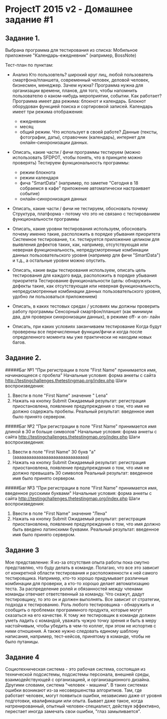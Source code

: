 # ProjectT 2015 v2 - Домашнее задание #1
## Задание 1.
Выбрана программа для тестирования из списка:
Мобильное приложение "Календарь-ежедневник" (например, BossNote)

Тест-план по пунктам:

- Анализ
Кто пользовтель? широкий круг лиц, любой пользователь смартфона/планшета, современный человек, деловой человек, бизнесмен, менеджер.
Зачем нужна? Программа нужна для организации времени, планов, для того, чтобы напомнить пользователю о каком-нибудь мероприятии, событии.
Как работает? Программа имеет два режима: блокнот и календарь. Блокнот оборудован функцией поиска и сортировкой записей. Календарь имеет три режима отображения:
  - ежедневник
  - месяц
  - общий режим.
Что использует в своей работе? Данные (тексты, фотографии, даты), справочник (календарь), интернет для онлайн-синхронизации данных.

- Описать, какие части / фичи программы тестируем (можно использовать SFDPOT, чтобы понять, что в принципе можно проверять)
Тестируем функциональность программы:
  - режим блокнота
  - режим календаря
  - фича "SmartData" (например, по заметке "Сегодня в 18 собраемся в кафе" приложение автоматически настраивает событие)
  - онлайн-синхронизация данных

- Описать, какие части / фичи не тестируем, обосновать почему
Структура, платформа - потому что это не связано с тестированием функциональности программы

- Описать, какие уровни тестирования используем, обосновать почему именно такие, расположить в порядке убывания приоритета
Системное тестирование,
т.к. тестируется приложение целиком для выявления дефектов таких, как, например, отсутствующая или неверная функциональность, непредусмотренные комбинации данных пользовательского уровня (например для фичи "SmartData") и т.д., а остальные уровни можно опустить.

- Описать, какие виды тестирования используем, описать цель тестирования для каждого вида, расположить в порядке убывания приоритета
Тестирование функциональности (цель: обнаружить дефекты такие, как отсутствующая или неверная функциональность, непредусмотренные комбинации данных пользовательского уровня, удобно ли пользоваться приложением)

- Описать, в каких тестовых средах / условиях мы должны проверить работу программы
Сенсорный смартфон/планшет (как минимум два, для проверки синхронизации данных), в режиме off- и on- лайн

- Описать, при каких условиях заканчиваем тестирование
Когда будут проверены все перечисленные функции/фичи и когда после определенного момента мы уже практически не находим новых багов.

## Задание 2.
#####Баг №1 "При регистрации в поле "First Name" принимается имя, начинающееся с пробела"
Начальные условия: форма анкеты с сайта http://testingchallenges.thetestingmap.org/index.php
Шаги воспроизведения:
  1. Ввести в поле "First Name" значение " Lena"
  2. Нажать на кнопку Submit
Ожидаемый результат: регистрация приостановлена, появление предупреждения о том, что имя не должно содержать пробелы.
Реальный результат: введенное имя было принято сервером.

#####Баг №2 "При регистрации в поле "First Name" принимается имя длиной в 30 и больше символов"
Начальные условия: форма анкеты с сайта http://testingchallenges.thetestingmap.org/index.php
Шаги воспроизведения:
  1. Ввести в поле "First Name" 30 букв "а" (aaaaaaaaaaaaaaaaaaaaaaaaaaaaaa)
  2. Нажать на кнопку Submit
Ожидаемый результат: регистрация приостановлена, появление предупреждения о том, что имя не должно превышать 30 символов
Реальный результат: введенное имя было принято сервером.

#####Баг №3 "При регистрации в поле "First Name" принимается имя, введенное русскими буквами"
Начальные условия: форма анкеты с сайта http://testingchallenges.thetestingmap.org/index.php
Шаги воспроизведения:
  1. Ввести в поле "First Name" значение "Лена"
  2. Нажать на кнопку Submit
Ожидаемый результат: регистрация приостановлена, появление предупреждения о том, что имя должно быть введено латинскими буквами.
Реальный результат: введенное имя было принято сервером.

## Задание 3 
Мое представление:
Я из-за отсутствия опыта работы пока смутно представляю, что буду делать в команде. Полагаю, что все это зависит от конкретной области тестирования и расположенности к ней самого тестировщика. Например, кто-то хорошо придумывает различные комбинации для проверки, а кто-то хорошо делает автоматизацию теста. За распределение ролей и обязанностей между членами команды отвечает ответственный за команду. Что скажут, дадут тестировщику, то это он и должен выполнять. Все зависит от стратегии, подхода к тестированию. Роль любого тестировщика - обнаружить и сообщить о проблемах программного продукта, которые могут сказаться на его качестве. К тому же тестировщик в команде должен уметь ладить с командой, уважать чужую точку зрения и быть в меру настойчивым, чтобы убедить в чем-то коллег, при этом не испортив с ними отношения. А также нужно следовать единому шаблону написания, например, тест-кейсов, принятому в команде, чтобы не было путаницы.

## Задание 4
Социотехническая система - это рабочая система, состоящая из технической подсистемы, подсистемы персонала, внешней среды, взаимодействующей с организацией, и организационного дизайна. Другими словами, система "человек - машина". В таких системах ошибки возникают из-за несовершенства алгоритмов. Там, где работает человек, могут появиться ошибки, независимо даже от уровня подготовки, квалификации или опыта. Бывает даже такое, когда натренированный, опытный человек-специалист, действуя эффективно, перестает иногда замечать свои ошибки, "глаз замыливается".
